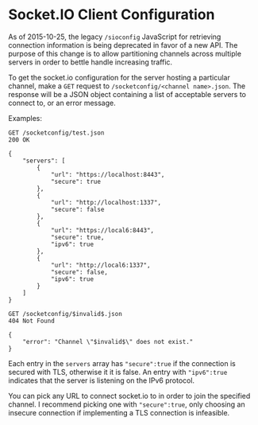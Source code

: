 Socket.IO Client Configuration
==============================

As of 2015-10-25, the legacy `/sioconfig` JavaScript for retrieving connection
information is being deprecated in favor of a new API.  The purpose of this
change is to allow partitioning channels across multiple servers in order to
bettle handle increasing traffic.

To get the socket.io configuration for the server hosting a particular channel,
make a `GET` request to `/socketconfig/<channel name>.json`.  The response will
be a JSON object containing a list of acceptable servers to connect to, or an
error message.

Examples:

```
GET /socketconfig/test.json
200 OK

{
    "servers": [
        {
            "url": "https://localhost:8443",
            "secure": true
        },
        {
            "url": "http://localhost:1337",
            "secure": false
        },
        {
            "url": "https://local6:8443",
            "secure": true,
            "ipv6": true
        },
        {
            "url": "http://local6:1337",
            "secure": false,
            "ipv6": true
        }
    ]
}

GET /socketconfig/$invalid$.json
404 Not Found

{
    "error": "Channel \"$invalid$\" does not exist."
}
```

Each entry in the `servers` array has `"secure":true` if the connection is
secured with TLS, otherwise it it is false.  An entry with `"ipv6":true`
indicates that the server is listening on the IPv6 protocol.

You can pick any URL to connect socket.io to in order to join the specified
channel.  I recommend picking one with `"secure":true`, only choosing an
insecure connection if implementing a TLS connection is infeasible.
